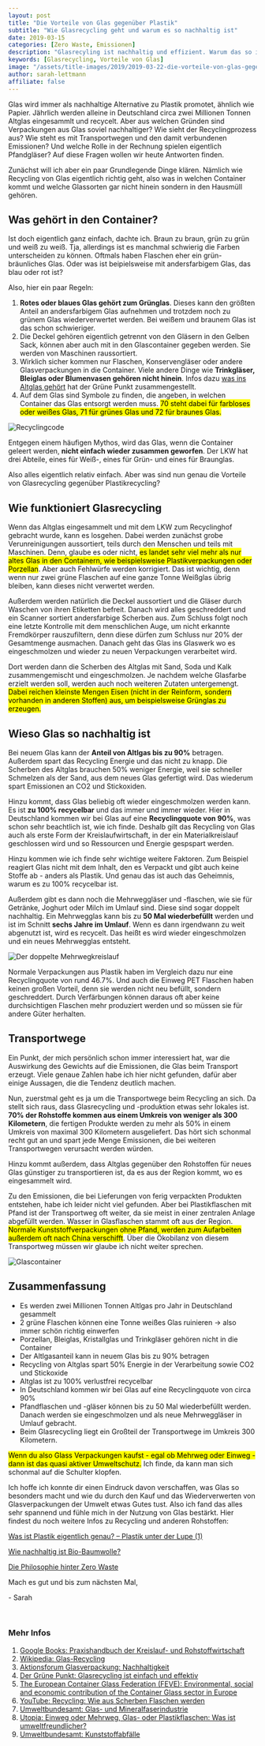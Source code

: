 ```yaml
---
layout: post
title: "Die Vorteile von Glas gegenüber Plastik"
subtitle: "Wie Glasrecycling geht und warum es so nachhaltig ist"
date: 2019-03-15
categories: [Zero Waste, Emissionen]
description: "Glasrecyling ist nachhaltig und effizient. Warum das so ist und wie Altglas recycelt wird erkläre ich dir in diesem Beitrag."
keywords: [Glasrecycling, Vorteile von Glas]
image: "/assets/title-images/2019/2019-03-22-die-vorteile-von-glas-gegenueber-plastik.jpg"
author: sarah-lettmann
affiliate: false
---
```

Glas wird immer als nachhaltige Alternative zu Plastik promotet, ähnlich wie Papier. Jährlich werden alleine in Deutschland circa zwei Millionen Tonnen Altglas eingesammlt und recycelt. Aber aus welchen Gründen sind Verpackungen aus Glas soviel nachhaltiger? Wie sieht der Recyclingprozess aus? Wie steht es mit Transportwegen und den damit verbundenen Emissionen? Und welche Rolle in der Rechnung spielen eigentlich Pfandgläser? Auf diese Fragen wollen wir heute Antworten finden.

Zunächst will ich aber ein paar Grundlegende Dinge klären. Nämlich wie Recycling von Glas eigentlich richtig geht, also was in welchen Container kommt und welche Glassorten gar nicht hinein sondern in den Hausmüll gehören.

## Was gehört in den Container?
Ist doch eigentlich ganz einfach, dachte ich. Braun zu braun, grün zu grün und weiß zu weiß. Tja, allerdings ist es manchmal schwierig die Farben unterscheiden zu können. Oftmals haben Flaschen eher ein grün-bräunliches Glas. Oder was ist beipielsweise mit andersfarbigem Glas, das blau oder rot ist?

Also, hier ein paar Regeln:
1. **Rotes oder blaues Glas gehört zum Grünglas**. Dieses kann den größten Anteil an andersfarbigem Glas aufnehmen und trotzdem noch zu grünem Glas wiederverwertet werden. Bei weißem und braunem Glas ist das schon schwieriger.
2. Die Deckel gehören eigentlich getrennt von den Gläsern in den Gelben Sack, können aber auch mit in den Glascontainer gegeben werden. Sie werden von Maschinen raussortiert.
3. Wirklich sicher kommen nur Flaschen, Konservengläser oder andere Glasverpackungen in die Container. Viele andere Dinge wie **Trinkgläser, Bleiglas oder Blumenvasen gehören nicht hinein**. Infos dazu [was ins Altglas gehört](https://www.gruener-punkt.de/fileadmin/layout/redaktion/Download/Der_Gruene_Punkt/Fehlwurfvermeidung/deutsch/TRENNHILFE_GLAS_DE.pdf "Quelle: www.gruener-punkt.de") hat der Grüne Punkt zusammengestellt.
4. Auf dem Glas sind Symbole zu finden, die angeben, in welchen Container das Glas entsorgt werden muss. <mark>70 steht dabei für farbloses oder weißes Glas, 71 für grünes Glas und 72 für braunes Glas.</mark>

![Recyclingcode](/assets/inpost-images/2019/2019-03-22-recyclingcode.jpg "Quelle: https://de.wikipedia.org/wiki/Glas-Recycling")

Entgegen einem häufigen Mythos, wird das Glas, wenn die Container geleert werden, **nicht einfach wieder zusammen geworfen**. Der LKW hat drei Abteile, eines für Weiß-, eines für Grün- und eines für Braunglas.

Also alles eigentlich relativ einfach. Aber was sind nun genau die Vorteile von Glasrecycling gegenüber Plastikrecycling?

## Wie funktioniert Glasrecycling
Wenn das Altglas eingesammelt und mit dem LKW zum Recyclinghof gebracht wurde, kann es losgehen. Dabei werden zunächst grobe Verunreinigungen aussortiert, teils durch den Menschen und teils mit Maschinen. Denn, glaube es oder nicht, <mark>es landet sehr viel mehr als nur altes Glas in den Containern, wie beispielsweise Plastikverpackungen oder Porzellan</mark>. Aber auch Fehlwürfe werden korrigiert. Das ist wichtig, denn wenn nur zwei grüne Flaschen auf eine ganze Tonne Weißglas übrig bleiben, kann dieses nicht verwertet werden.

Außerdem werden natürlich die Deckel aussortiert und die Gläser durch Waschen von ihren Etiketten befreit. Danach wird alles geschreddert und ein Scanner sortiert andersfarbige Scherben aus. Zum Schluss folgt noch eine letzte Kontrolle mit dem menschlichen Auge, um nicht erkannte Fremdkörper rauszufiltern, denn diese dürfen zum Schluss nur 20% der Gesamtmenge ausmachen. Danach geht das Glas ins Glaswerk wo es eingeschmolzen und wieder zu neuen Verpackungen verarbeitet wird.

Dort werden dann die Scherben des Altglas mit Sand, Soda und Kalk zusammengemischt und eingeschmolzen. Je nachdem welche Glasfarbe erzielt werden soll, werden auch noch weiteren Zutaten untergemengt. <mark>Dabei reichen kleinste Mengen Eisen (nicht in der Reinform, sondern vorhanden in anderen Stoffen) aus, um beispielsweise Grünglas zu erzeugen.</mark>

## Wieso Glas so nachhaltig ist
Bei neuem Glas kann der **Anteil von Altlgas bis zu 90%** betragen. Außerdem spart das Recycling Energie und das nicht zu knapp. Die Scherben des Altglas brauchen 50% weniger Energie, weil sie schneller Schmelzen als der Sand, aus dem neues Glas gefertigt wird. Das wiederum spart Emissionen an CO2 und Stickoxiden.

Hinzu kommt, dass Glas beliebig oft wieder eingeschmolzen werden kann. Es ist **zu 100% recycelbar** und das immer und immer wieder. Hier in Deutschland kommen wir bei Glas auf eine **Recyclingquote von 90%**, was schon sehr beachtlich ist, wie ich finde. Deshalb gilt das Recycling von Glas auch als erste Form der Kreislaufwirtschaft, in der ein Materialkreislauf geschlossen wird und so Ressourcen und Energie gespspart werden.

Hinzu kommen wie ich finde sehr wichtige weitere Faktoren. Zum Beispiel reagiert Glas nicht mit dem Inhalt, den es Verpackt und gibt auch keine Stoffe ab - anders als Plastik. Und genau das ist auch das Geheimnis, warum es zu 100% recycelbar ist.

Außerdem gibt es dann noch die Mehrweggläser und -flaschen, wie sie für Getränke, Joghurt oder Milch im Umlauf sind. Diese sind sogar doppelt nachhaltig. Ein Mehrwegglas kann bis zu **50 Mal wiederbefüllt** werden und ist im Schnitt **sechs Jahre im Umlauf**. Wenn es dann irgendwann zu weit abgenutzt ist, wird es recycelt. Das heißt es wird wieder eingeschmolzen und ein neues Mehrwegglas entsteht.

![Der doppelte Mehrwegkreislauf](/assets/inpost-images/2019/2019-03-22-der-doppelte-mehrwegkreislauf.jpg "Quelle: https://www.glasaktuell.de/nachhaltigkeit/mehrweg/")

Normale Verpackungen aus Plastik haben im Vergleich dazu nur eine Recyclingquote von rund 46.7%. Und auch die Einweg PET Flaschen haben keinen großen Vorteil, denn sie werden nicht neu befüllt, sondern geschreddert. Durch Verfärbungen können daraus oft aber keine durchsichtigen Flaschen mehr produziert werden und so müssen sie für andere Güter herhalten.

## Transportwege
Ein Punkt, der mich persönlich schon immer interessiert hat, war die Auswirkung des Gewichts auf die Emissionen, die Glas beim Transport erzeugt. Viele genaue Zahlen habe ich hier nicht gefunden, dafür aber einige Aussagen, die die Tendenz deutlich machen.

Nun, zuerstmal geht es ja um die Transportwege beim Recycling an sich. Da stellt sich raus, dass Glasrecycling und -produktion etwas sehr lokales ist. **70% der Rohstoffe kommen aus einem Umkreis von weniger als 300 Kilometern**, die fertigen Produkte werden zu mehr als 50% in einem Umkreis von maximal 300 Kilometern ausgeliefert. Das hört sich schonmal recht gut an und spart jede Menge Emissionen, die bei weiteren Transportwegen verursacht werden würden.

Hinzu kommt außerdem, dass Altglas gegenüber den Rohstoffen für neues Glas günstiger zu transportieren ist, da es aus der Region kommt, wo es eingesammelt wird.

Zu den Emissionen, die bei Lieferungen von ferig verpackten Produkten entstehen, habe ich leider nicht viel gefunden. Aber bei Plastikflaschen mit Pfand ist der Transportweg oft weiter, da sie meist in einer zentralen Anlage abgefüllt werden. Wasser in Glasflaschen stammt oft aus der Region. <mark>Normale Kunststoffverpackungen ohne Pfand, werden zum Aufarbeiten außerdem oft nach China verschifft</mark>. Über die Ökobilanz von diesem Transportweg müssen wir glaube ich nicht weiter sprechen.

![Glascontainer](/assets/inpost-images/2019/2019-03-22-altglascontainer.jpg "© {{ site.title }}")

## Zusammenfassung
- Es werden zwei Millionen Tonnen Altlgas pro Jahr in Deutschland gesammelt
- 2 grüne Flaschen können eine Tonne weißes Glas ruinieren -> also immer schön richtig einwerfen
- Porzellan, Bleiglas, Kristallglas und Trinkgläser gehören nicht in die Container
- Der Altlgasanteil kann in neuem Glas bis zu 90% betragen
- Recycling von Altglas spart 50% Energie in der Verarbeitung sowie CO2 und Stickoxide
- Altglas ist zu 100% verlustfrei recycelbar
- In Deutschland kommen wir bei Glas auf eine Recyclingquote von circa 90%
- Pfandflaschen und -gläser können bis zu 50 Mal wiederbefüllt werden. Danach werden sie eingeschmolzen und als neue Mehrweggläser in Umlauf gebracht.
- Beim Glasrecycling liegt ein Großteil der Transportwege im Umkreis 300 Kilometern.

<mark>Wenn du also Glass Verpackungen kaufst - egal ob Mehrweg oder Einweg - dann ist das quasi aktiver Umweltschutz.</mark> Ich finde, da kann man sich schonmal auf die Schulter klopfen.

Ich hoffe ich konnte dir einen Eindruck davon verschaffen, was Glas so besonders macht und wie du durch den Kauf und das Wiederverwerten von Glasverpackungen der Umwelt etwas Gutes tust. Also ich fand das alles sehr spannend und fühle mich in der Nutzung von Glas bestärkt. Hier findest du noch weitere Infos zu Recycling und anderen Rohstoffen:

[Was ist Plastik eigentlich genau? – Plastik unter der Lupe (1)](https://minimalwaste.de/blog/was-ist-plastik/)

[Wie nachhaltig ist Bio-Baumwolle?](https://minimalwaste.de/blog/wie-nachhaltig-ist-bio-baumwolle/)

[Die Philosophie hinter Zero Waste](https://minimalwaste.de/blog/die-philosophie-hinter-zero-waste/)

Mach es gut und bis zum nächsten Mal,

\- Sarah

&nbsp;

### Mehr Infos
1. [Google Books: Praxishandbuch der Kreislauf- und Rohstoffwirtschaft](https://books.google.de/books?id=7sFADwAAQBAJ&lpg=PA297&ots=qiUhpT8601&dq=glasrecycling&lr&hl=de&pg=PA297#v=onepage&q=glasrecycling&f=false)
2. [Wikipedia: Glas-Recycling](https://de.wikipedia.org/wiki/Glas-Recycling)
3. [Aktionsforum Glasverpackung: Nachhaltigkeit](https://www.glasaktuell.de/nachhaltigkeit/)
4. [Der Grüne Punkt: Glasrecycling ist einfach und effektiv](https://www.gruener-punkt.de/de/glasrecycling-glas-entsorgen.html)
5. [The European Container Glass
Federation (FEVE): Environmental, social and economic contribution of the
Container Glass sector in Europe](https://feve.org/wp-content/uploads/2016/04/Ernst-and-Young-Study-Environmental-social-and-economic-contribution-of-the-container-glass-sector-in-Europe.pdf)
6. [YouTube: Recycling: Wie aus Scherben Flaschen werden](https://www.youtube.com/watch?v=X8NVrA5lHx8)
7. [Umweltbundesamt: Glas- und Mineralfaserindustrie](https://www.umweltbundesamt.de/themen/wirtschaft-konsum/industriebranchen/mineralindustrie/glas-mineralfaserindustrie#textpart-5)
8. [Utopia: Einweg oder Mehrweg, Glas- oder Plastikflaschen: Was ist umweltfreundlicher?](https://utopia.de/ratgeber/einweg-oder-mehrweg-glas-oder-plastikflaschen-was-ist-umweltfreundlicher/)
9. [Umweltbundesamt: Kunststoffabfälle](https://www.umweltbundesamt.de/daten/ressourcen-abfall/verwertung-entsorgung-ausgewaehlter-abfallarten/kunststoffabfaelle)
